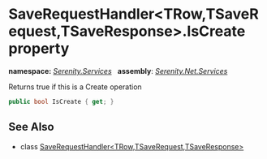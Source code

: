 # SaveRequestHandler&lt;TRow,TSaveRequest,TSaveResponse&gt;.IsCreate property
**namespace:** *[Serenity.Services](../../README.md#serenity.services-namespace)*   **assembly**: *[Serenity.Net.Services](../../README.md)*

Returns true if this is a Create operation

```csharp
public bool IsCreate { get; }
```

## See Also

* class [SaveRequestHandler&lt;TRow,TSaveRequest,TSaveResponse&gt;](../SaveRequestHandler-3.md)